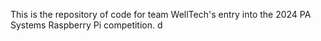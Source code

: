 This is the repository of code for team WellTech's entry into the 2024 PA Systems Raspberry Pi competition. d

